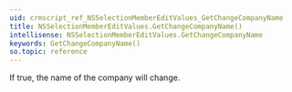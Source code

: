 ```yaml
---
uid: crmscript_ref_NSSelectionMemberEditValues_GetChangeCompanyName
title: NSSelectionMemberEditValues.GetChangeCompanyName()
intellisense: NSSelectionMemberEditValues.GetChangeCompanyName
keywords: GetChangeCompanyName()
so.topic: reference
---
```



If true, the name of the company will change.


